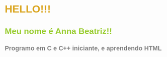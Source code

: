 <!DOCTYPE html> <!--para identificar html5-->
<html lang ="pt-br"> 
    <!--usado para demonstrar que tudo que estiver dentro será html, como um int main
     lang usada para identificar idioma-->
    <head>
    <!--area de cabeçalho
    situações corportamentais--> 
    <meta charset="UFT-8"/> <!--é uma tag que não tem fechamento ai tu coloca a barra no final-->
    <!--uma tag usada para arrumar idioma, conjunto de caracteres configurados-->
    <!--para arrumar o nome da aba do site-->
    <style>
        h1 {
            font-family: Arial;
            font-size: 25pt;
            color: goldenrod;
        }
        h2{
            font-family: Arial;
            font-size: 20pt;
            color: yellowgreen;
        }
        h3{
            font-family: Arial;
            font-size: 15pt;
            color: gray;
        }
    </style>
    <!--estilo da pagina^-->
    </head>
    <body>
    <!--corpo
    é a parte visual-->
    <h1>HELLO!!!</h1>
    <!--a tag h1 serve como titulo-->
    <h2>Meu nome é Anna Beatriz!!</h2>
    <h3>Programo em C e C++ iniciante, e aprendendo HTML</h3>
    <!--subtitulos-->
    </body>
</html>

